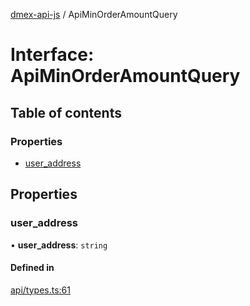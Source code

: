 [dmex-api-js](../README.md) / ApiMinOrderAmountQuery

# Interface: ApiMinOrderAmountQuery

## Table of contents

### Properties

- [user\_address](ApiMinOrderAmountQuery.md#user_address)

## Properties

### user\_address

• **user\_address**: `string`

#### Defined in

[api/types.ts:61](https://github.com/dmex-app/node-api-js/blob/402fa0b/src/api/types.ts#L61)
